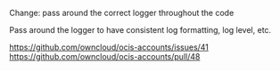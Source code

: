Change: pass around the correct logger throughout the code 

Pass around the logger to have consistent log formatting, log level, etc.

https://github.com/owncloud/ocis-accounts/issues/41
https://github.com/owncloud/ocis-accounts/pull/48
